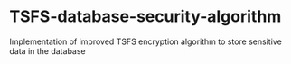 # TSFS-database-security-algorithm
Implementation of improved TSFS encryption algorithm to store sensitive data in the database
